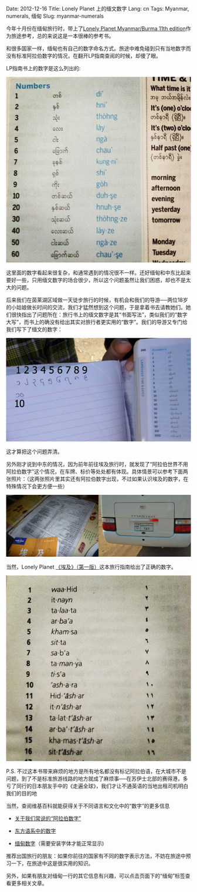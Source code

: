 Date: 2012-12-16
Title: Lonely Planet 上的缅文数字
Lang: cn
Tags: Myanmar, numerals, 缅甸
Slug: myanmar-numerals

今年十月份在缅甸旅行时，带上了[Lonely Planet Myanmar/Burma 11th edition](http://book.douban.com/subject/6090658/)作为旅途参考，总的来说这是一本很棒的参考书。

和很多国家一样，缅甸也有自己的数字命名方式。旅途中难免碰到只有当地数字而没有标准阿拉伯数字的情况，在翻开LP指南查阅的时候，却傻了眼。

LP指南书上的数字是这么列出的:

![Burmese Numeral on Lonely Planet Myanmar 11th edition](/images/travel/myanmar/burmese_numeral_on_LP_Myanmar_11th_edition.jpg)

这里面的数字看起来很复杂，和通常遇到的情况很不一样。还好缅甸和中东比起来要好一些，只用缅文数字的场合很少，所以这个问题虽然让我们困惑，却也不是太大的问题。

后来我们在茵莱湖区域做一天徒步旅行的时候，有机会和我们的导游──两位18岁的小姑娘做长时间的交流，我们才猛然想到这个问题，于是拿着书去请教她们。她们很快指出了问题所在：旅行书上的缅文数字是其“书面写法”，类似我们的“数字大写”，而书上的确没有给出其实对旅行者更实用的“数字”。我们的导游又专门给我们写下了缅文的数字：

![Burmese Numbers](/images/travel/myanmar/burmese_numbers.png)

这才算把这个问题弄清。

另外刚才说到中东的情况，因为前年前往埃及旅行时，就发现了“阿拉伯世界不用阿拉伯数字”这个情况，在车牌、标价等处处都有体现。具体情景可以参考下面两张照片：（这两张照片里其实还有阿拉伯数字出现，不过如果认识埃及的数字，在特殊情况下会更方便一些）

![Egyptian Numbers Example](/images/travel/egypt/egyptian_numbers_example.jpg)

当然，Lonely Planet [《埃及》（第一版）](http://book.douban.com/subject/3419054/)这本旅行指南给出了正确的数字。

![Egyptian Numbers](/images/travel/egypt/egyptian_numbers.jpg)

P.S. 不过这本书带来麻烦的地方是所有地名都没有标记阿拉伯语，在大城市不是问题，到了不是标准旅游线路的地方就成了麻烦事──在苏伊士北部的赛得港，多亏了同行的日本朋友手中的《走遍全球》，我们才让不通英语的当地出租司机明白我们的目的地

当然，查阅维基百科就能获得关于不同语言和文化中的“数字”的更多信息

* [关于我们常说的“阿拉伯数字”](http://en.wikipedia.org/wiki/Arabic_numerals)

* [东方语系中的数字](http://en.wikipedia.org/wiki/Eastern_Arabic_numerals)

* [缅甸数字](http://en.wikipedia.org/wiki/Burmese_numerals)（需要安装字体才能正常显示)

推荐出国旅行的朋友：如果你前往的国家有不同的数字表示方法，不妨在旅途中预习一下，在旅途中这是很实用的知识。

另外，如果有朋友对缅甸一行的其它信息有兴趣，可以点击页面下的“缅甸”标签查看更多相关文章。

